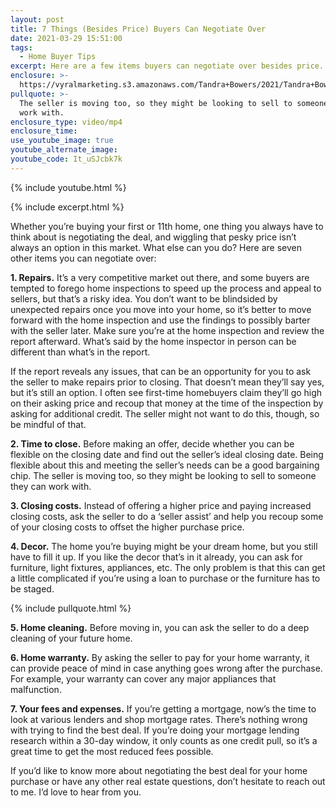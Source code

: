 ```yaml
---
layout: post
title: 7 Things (Besides Price) Buyers Can Negotiate Over
date: 2021-03-29 15:51:00
tags:
  - Home Buyer Tips
excerpt: Here are a few items buyers can negotiate over besides price.
enclosure: >-
  https://vyralmarketing.s3.amazonaws.com/Tandra+Bowers/2021/Tandra+Bowers+Video+Blog+7+Things+to+Negotiate+When+Buying+a+Home.mp4
pullquote: >-
  The seller is moving too, so they might be looking to sell to someone they can
  work with.
enclosure_type: video/mp4
enclosure_time:
use_youtube_image: true
youtube_alternate_image:
youtube_code: It_uSJcbk7k
---
```

{% include youtube.html %}

{% include excerpt.html %}

Whether you’re buying your first or 11th home, one thing you always have to think about is negotiating the deal, and wiggling that pesky price isn’t always an option in this market. What else can you do? Here are seven other items you can negotiate over:

**1\. Repairs.** It’s a very competitive market out there, and some buyers are tempted to forego home inspections to speed up the process and appeal to sellers, but that’s a risky idea. You don’t want to be blindsided by unexpected repairs once you move into your home, so it’s better to move forward with the home inspection and use the findings to possibly barter with the seller later. Make sure you’re at the home inspection and review the report afterward. What’s said by the home inspector in person can be different than what’s in the report.

If the report reveals any issues, that can be an opportunity for you to ask the seller to make repairs prior to closing. That doesn’t mean they’ll say yes, but it’s still an option. I often see first-time homebuyers claim they’ll go high on their asking price and recoup that money at the time of the inspection by asking for additional credit. The seller might not want to do this, though, so be mindful of that.&nbsp;

**2\. Time to close.** Before making an offer, decide whether you can be flexible on the closing date and find out the seller’s ideal closing date. Being flexible about this and meeting the seller’s needs can be a good bargaining chip. The seller is moving too, so they might be looking to sell to someone they can work with.&nbsp;

**3\. Closing costs.** Instead of offering a higher price and paying increased closing costs, ask the seller to do a ‘seller assist’ and help you recoup some of your closing costs to offset the higher purchase price.&nbsp;

**4\. Decor.** The home you’re buying might be your dream home, but you still have to fill it up. If you like the decor that’s in it already, you can ask for furniture, light fixtures, appliances, etc. The only problem is that this can get a little complicated if you’re using a loan to purchase or the furniture has to be staged.

{% include pullquote.html %}

**5\. Home cleaning.** Before moving in, you can ask the seller to do a deep cleaning of your future home.&nbsp;

**6\. Home warranty.** By asking the seller to pay for your home warranty, it can provide peace of mind in case anything goes wrong after the purchase. For example, your warranty can cover any major appliances that malfunction.

**7\. Your fees and expenses.** If you’re getting a mortgage, now’s the time to look at various lenders and shop mortgage rates. There’s nothing wrong with trying to find the best deal. If you’re doing your mortgage lending research within a 30-day window, it only counts as one credit pull, so it’s a great time to get the most reduced fees possible.&nbsp;

If you’d like to know more about negotiating the best deal for your home purchase or have any other real estate questions, don’t hesitate to reach out to me. I’d love to hear from you.
